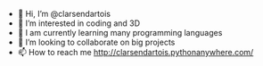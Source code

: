 - 👋 Hi, I’m @clarsendartois
- 👀 I’m interested in coding and 3D
- 🌱 I am currently learning many programming languages
- 💞️ I’m looking to collaborate on big projects
- 📫 How to reach me http://clarsendartois.pythonanywhere.com/

<!---
clarsendartois/clarsendartois is a ✨ special ✨ repository because its `README.md` (this file) appears on your GitHub profile.
You can click the Preview link to take a look at your changes.
--->
